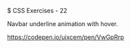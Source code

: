 $ CSS Exercises - 22

Navbar underline animation with hover.

https://codepen.io/uixcem/pen/VwGpRrp
